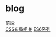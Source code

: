 # blog
前端:    
[CSS布局相关](https://github.com/VincentLieie/blog/blob/master/CSS%E5%B8%83%E5%B1%80%E7%9B%B8%E5%85%B3.md)
[ES6系列](https://github.com/VincentLieie/blog/blob/master/ES6%E7%B3%BB%E5%88%97.md)    
